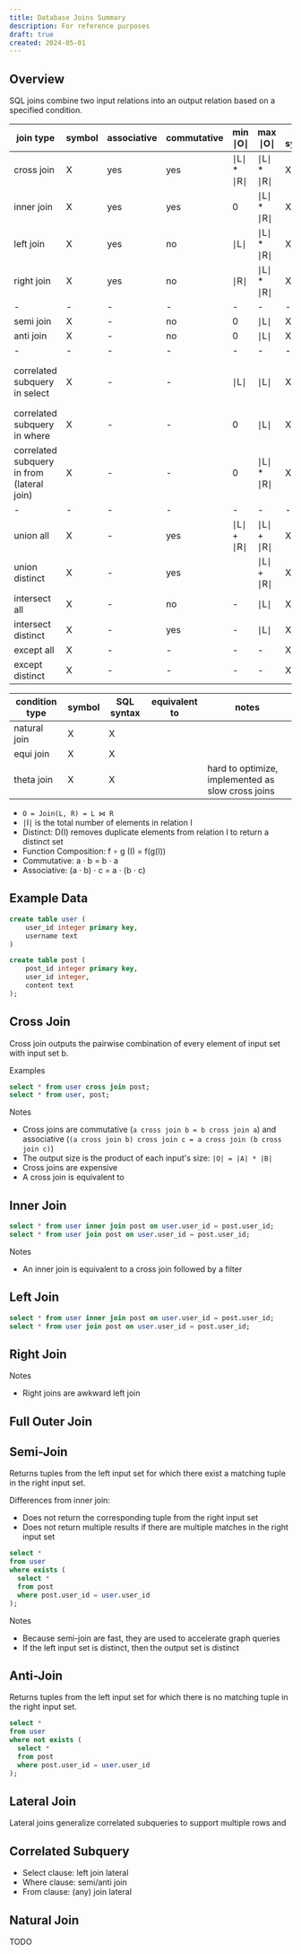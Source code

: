 ```yaml
---
title: Database Joins Summary
description: For reference purposes
draft: true
created: 2024-05-01
---
```


## Overview

SQL joins combine two input relations into an output relation based on a
specified condition.

| join type                                  | symbol | associative | commutative | min ∣O∣   | max ∣O∣   | SQL syntax | equivalent to         | notes                       |
| ------------------------------------------ | ------ | ----------- | ----------- | --------- | --------- | ---------- | --------------------- | --------------------------- |
| cross join                                 | X      | yes         | yes         | ∣L∣ * ∣R∣ | ∣L∣ * ∣R∣ | X          |                       |                             |
| inner join                                 | X      | yes         | yes         | 0         | ∣L∣ * ∣R∣ | X          | filter ∘ cross_join   |                             |
| left join                                  | X      | yes         | no          | ∣L∣       | ∣L∣ * ∣R∣ | X          |                       |                             |
| right join                                 | X      | yes         | no          | ∣R∣       | ∣L∣ * ∣R∣ | X          | left_join(R, L)       |                             |
| -                                          | -      | -           | -           | -         | -         | -          |                       |                             |
| semi join                                  | X      | -           | no          | 0         | ∣L∣       | X          |                       |                             |
| anti join                                  | X      | -           | no          | 0         | ∣L∣       | X          |                       |                             |
| -                                          | -      | -           | -           | -         | -         | -          |                       |                             |
| correlated subquery in select              | X      | -           | -           | ∣L∣       | ∣L∣       | X          | left join             | subquery must return scalar |
| correlated subquery in where               | X      | -           | -           | 0         | ∣L∣       | X          | maybe semi/anti-join? |                             |
| correlated subquery in from (lateral join) | X      | -           | -           | 0         | ∣L∣ * ∣R∣ | X          |                       |                             |
| -                                          | -      | -           | -           | -         | -         | -          |                       |                             |
| union all                                  | X      | -           | yes         | ∣L∣ + ∣R∣ | ∣L∣ + ∣R∣ | X          |                       |                             |
| union distinct                             | X      | -           | yes         |           | ∣L∣ + ∣R∣ | X          | D ∘ union_all         |                             |
| intersect all                              | X      | -           | no          | -         | ∣L∣       | X          |                       |                             |
| intersect distinct                         | X      | -           | yes         | -         | ∣L∣       | X          | D ∘ intersect_all     |                             |
| except all                                 | X      | -           | -           | -         | -         | X          |                       |                             |
| except distinct                            | X      | -           | -           | -         | -         | X          | D ∘ except_all        |                             |

| condition type | symbol | SQL syntax | equivalent to | notes                                             |
| -------------- | ------ | ---------- | ------------- | ------------------------------------------------- |
| natural join   | X      | X          |               |                                                   |
| equi join      | X      | X          |               |                                                   |
| theta join     | X      | X          |               | hard to optimize, implemented as slow cross joins |

- `O = Join(L, R) = L ⋈ R`
- ∣I∣ is the total number of elements in relation I
- Distinct: D(I) removes duplicate elements from relation I to return a distinct
  set
- Function Composition: f ∘ g (I) = f(g(I))
- Commutative: a ⋅ b = b ⋅ a
- Associative: (a ⋅ b) ⋅ c = a ⋅ (b ⋅ c)

## Example Data

```sql
create table user (
    user_id integer primary key,
    username text
)

create table post (
    post_id integer primary key,
    user_id integer,
    content text
);
```

## Cross Join

Cross join outputs the pairwise combination of every element of input set with
input set b.

Examples

```sql
select * from user cross join post;
select * from user, post;
```

Notes

- Cross joins are commutative (`a cross join b = b cross join a`) and
  associative (`(a cross join b) cross join c = a cross join (b cross join c)`)
- The output size is the product of each input's size: `|O| = |A| * |B|`
- Cross joins are expensive
- A cross join is equivalent to

## Inner Join

```sql
select * from user inner join post on user.user_id = post.user_id;
select * from user join post on user.user_id = post.user_id;
```

Notes

- An inner join is equivalent to a cross join followed by a filter

## Left Join

```sql
select * from user inner join post on user.user_id = post.user_id;
select * from user join post on user.user_id = post.user_id;
```

## Right Join

Notes

- Right joins are awkward left join

## Full Outer Join

## Semi-Join

Returns tuples from the left input set for which there exist a matching tuple in
the right input set.

Differences from inner join:

- Does not return the corresponding tuple from the right input set
- Does not return multiple results if there are multiple matches in the right
  input set

```sql
select *
from user
where exists (
  select *
  from post
  where post.user_id = user.user_id
);
```

Notes

- Because semi-join are fast, they are used to accelerate graph queries
- If the left input set is distinct, then the output set is distinct

## Anti-Join

Returns tuples from the left input set for which there is no matching tuple in
the right input set.

```sql
select *
from user
where not exists (
  select *
  from post
  where post.user_id = user.user_id
);
```

## Lateral Join

Lateral joins generalize correlated subqueries to support multiple rows and

## Correlated Subquery

- Select clause: left join lateral
- Where clause: semi/anti join
- From clause: (any) join lateral

## Natural Join

TODO
